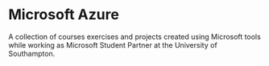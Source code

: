 # Microsoft Azure

A collection of courses exercises and projects created using Microsoft tools while working as Microsoft Student Partner at the University of Southampton.